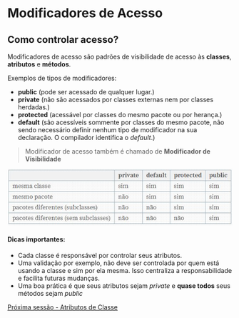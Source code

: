 # Modificadores de Acesso
## Como controlar acesso?
Modificadores de acesso são padrões de visibilidade de acesso às **classes**, **atributos** e **métodos**.

Exemplos de tipos de modificadores:
- **public** (pode ser acessado de qualquer lugar.)
- **private** (não são acessados por classes externas nem por classes herdadas.)
- **protected** (acessável por classes do mesmo pacote ou por herança.)
- **default** (são acessíveis sommente por classes do mesmo pacote, não sendo necessário definir nenhum tipo de modificador na sua declaração. O compilador identifica o *default*.)

> Modificador de acesso também é chamado de **Modificador de Visibilidade**

[![Tabela Modificadores Devmedia](table-modificadores-acesso-devmedia.jpg)](https://www.devmedia.com.br/metodos-atributos-e-classes-no-java/25404)

#### Dicas importantes:
 - Cada classe é responsável por controlar seus atributos.
 - Uma validação por exemplo, não deve ser controlada por quem está usando a classe e sim por ela mesma. Isso centraliza a responsabilidade e facilita futuras mudanças.
 - Uma boa prática é que seus atributos sejam *private* e **quase todos** seus métodos sejam *public*

[Próxima sessão - Atributos de Classe](atributos-classe.md)